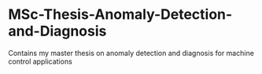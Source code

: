 # MSc-Thesis-Anomaly-Detection-and-Diagnosis
Contains my master thesis on anomaly detection and diagnosis for machine control applications
